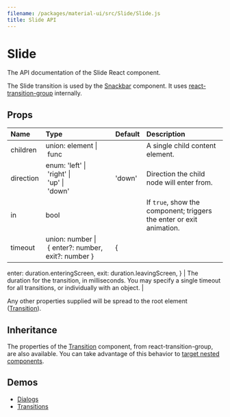 ```yaml
---
filename: /packages/material-ui/src/Slide/Slide.js
title: Slide API
---
```


<!--- This documentation is automatically generated, do not try to edit it. -->

# Slide

<p class="description">The API documentation of the Slide React component.</p>

The Slide transition is used by the [Snackbar](/demos/snackbars) component.
It uses [react-transition-group](https://github.com/reactjs/react-transition-group) internally.

## Props

| Name | Type | Default | Description |
|:-----|:-----|:--------|:------------|
| <span class="prop-name">children</span> | <span class="prop-type">union:&nbsp;element&nbsp;&#124;<br>&nbsp;func<br> |   | A single child content element. |
| <span class="prop-name">direction</span> | <span class="prop-type">enum:&nbsp;'left'&nbsp;&#124;<br>&nbsp;'right'&nbsp;&#124;<br>&nbsp;'up'&nbsp;&#124;<br>&nbsp;'down'<br> | <span class="prop-default">'down'</span> | Direction the child node will enter from. |
| <span class="prop-name">in</span> | <span class="prop-type">bool |   | If `true`, show the component; triggers the enter or exit animation. |
| <span class="prop-name">timeout</span> | <span class="prop-type">union:&nbsp;number&nbsp;&#124;<br>&nbsp;{ enter?: number, exit?: number }<br> | <span class="prop-default">{  enter: duration.enteringScreen,  exit: duration.leavingScreen,}</span> | The duration for the transition, in milliseconds. You may specify a single timeout for all transitions, or individually with an object. |

Any other properties supplied will be spread to the root element ([Transition](https://reactcommunity.org/react-transition-group/#Transition)).

## Inheritance

The properties of the [Transition](https://reactcommunity.org/react-transition-group/#Transition) component, from react-transition-group, are also available.
You can take advantage of this behavior to [target nested components](/guides/api#spread).

## Demos

- [Dialogs](/demos/dialogs)
- [Transitions](/utils/transitions)

